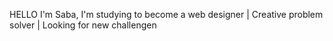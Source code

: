 HELLO 
I'm Saba, I'm studying to become a web designer | Creative problem solver | Looking for new challengen
